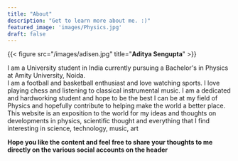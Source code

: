 ```yaml
---
title: "About"
description: "Get to learn more about me. :)"
featured_image: 'images/Physics.jpg'
draft: false
---
```

{{< figure src="/images/adisen.jpg" title="**Aditya Sengupta**" >}}

I am a University student in India currently pursuing a Bachelor's in Physics at Amity University, Noida.   
I am a football and basketball enthusiast and love watching sports. I love playing chess and listening to classical instrumental music. I am a dedicated and hardworking student and hope to be the best I can be at my field of Physics and hopefully contribute to helping make the world a better place.  
This website is an exposition to the world for my ideas and thoughts on developments in physics, scientific thought and everything that I find interesting in science, technology, music, art

**Hope you like the content and feel free to share your thoughts to me directly on the various social accounts on the header**
